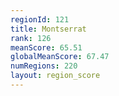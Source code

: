```yaml
---
regionId: 121
title: Montserrat
rank: 126
meanScore: 65.51
globalMeanScore: 67.47
numRegions: 220
layout: region_score
---
```

